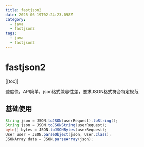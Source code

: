 ```yaml
---
title: fastjson2
date: 2025-06-19T02:24:23.098Z
category:
  - java
  - fastjson2
tags:
  - java
  - fastjson2
---
```


# fastjson2
[[toc]]

速度快，API简单，json格式兼容性差，要求JSON格式符合特定规范

## 基础使用
```java
String json = JSON.toJSON(userRequest).toString();
String json = JSON.toJSONString(userRequest);
byte[] bytes = JSON.toJSONBytes(userRequest);
User user = JSON.parseObject(json, User.class);
JSONArray data = JSON.parseArray(json);
```